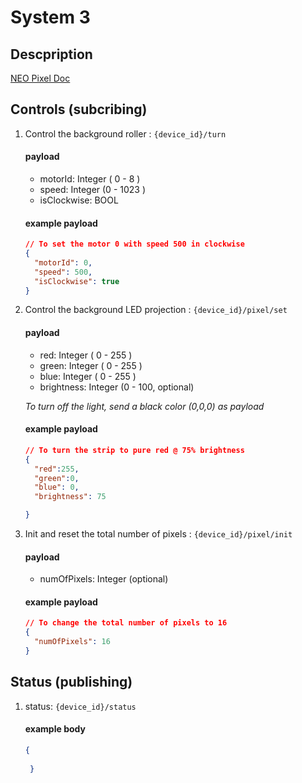 # System 3

## Descpription
[NEO Pixel Doc](https://adafruit.github.io/Adafruit_NeoPixel/html/class_adafruit___neo_pixel.html#a74e917093c2eb16848c4a09427680f79)
## Controls (subcribing)
1. Control the background roller : `{device_id}/turn`

    #### payload 
    - motorId: Integer ( 0 - 8 )
    - speed: Integer (0 - 1023 )
    - isClockwise: BOOL

    #### example payload
    ```JSON
    // To set the motor 0 with speed 500 in clockwise
    {
      "motorId": 0,
      "speed": 500,
      "isClockwise": true
    }
    ```
2. Control the background LED projection : `{device_id}/pixel/set`

    #### payload 
    - red: Integer ( 0 - 255 )
    - green: Integer ( 0 - 255 )
    - blue: Integer ( 0 - 255 )
    - brightness: Integer (0 - 100, optional)
    
    _To turn off the light, send a black color (0,0,0) as payload_

    #### example payload
    ```JSON
    // To turn the strip to pure red @ 75% brightness
    {
      "red":255, 
      "green":0, 
      "blue": 0,
      "brightness": 75

    }
    ```
3. Init and reset the total number of pixels : `{device_id}/pixel/init`


    #### payload
    - numOfPixels: Integer (optional)

    #### example payload
    ```JSON
    // To change the total number of pixels to 16
    {
      "numOfPixels": 16
    }
    ```

## Status (publishing)
1. status: `{device_id}/status`

    #### example body
    ```JSON
    {
      
     }
    ```
